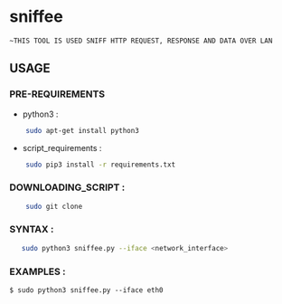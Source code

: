 # sniffee 
    ~THIS TOOL IS USED SNIFF HTTP REQUEST, RESPONSE AND DATA OVER LAN 

## USAGE 

### PRE-REQUIREMENTS 
* python3 :
```bash
    sudo apt-get install python3
```



* script_requirements :
```bash
    sudo pip3 install -r requirements.txt
``` 
### DOWNLOADING_SCRIPT :
```bash
    sudo git clone
```

### SYNTAX : 
```bash
   sudo python3 sniffee.py --iface <network_interface>
```

### EXAMPLES :
`$ sudo python3 sniffee.py --iface eth0 ` 
